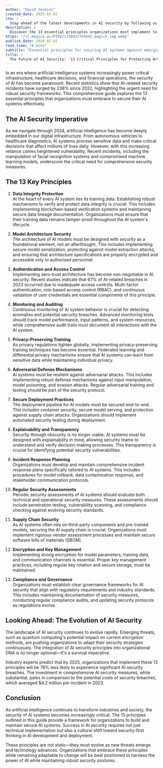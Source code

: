 ```yaml
---
author: "David Jenkins"
created_date: 2025-02-01
cta: |
  Stay ahead of the latest developments in AI security by following us on LinkedIn for regular updates on emerging threats and best practices in artificial intelligence protection.
description: |
  Discover the 13 essential principles organizations must implement to secure their AI systems effectively. From data integrity protection to compliance and governance, learn how to protect your artificial intelligence infrastructure in an era of increasing cyber threats.
https: "//i.magick.ai/PIXE/1738437705645_magick_img.webp"
publish_date: 2024-02-01
read_time: "8 mins"
subtitle: "Essential principles for securing AI systems against emerging threats"
title: |
  The Future of AI Security: '13 Critical Principles for Protecting Artificial Intelligence Systems in 2024
---
```


In an era where artificial intelligence systems increasingly power critical infrastructure, healthcare decisions, and financial operations, the security of AI has become paramount. Recent statistics show that AI-related security incidents have surged by 238% since 2022, highlighting the urgent need for robust security frameworks. This comprehensive guide explores the 13 essential principles that organizations must embrace to secure their AI systems effectively.

## The AI Security Imperative

As we navigate through 2024, artificial intelligence has become deeply embedded in our digital infrastructure. From autonomous vehicles to healthcare diagnostics, AI systems process sensitive data and make critical decisions that affect millions of lives daily. However, with this increasing reliance comes heightened vulnerability. Recent incidents, including the manipulation of facial recognition systems and compromised machine learning models, underscore the critical need for comprehensive security measures.

## The 13 Key Principles

1. **Data Integrity Protection**  
   At the heart of every AI system lies its training data. Establishing robust mechanisms to verify and protect data integrity is crucial. This includes implementing blockchain-based verification systems and maintaining secure data lineage documentation. Organizations must ensure that their training data remains tamper-proof throughout the AI system's lifecycle.

2. **Model Architecture Security**  
   The architecture of AI models must be designed with security as a foundational element, not an afterthought. This includes implementing secure model serialization, protecting against model extraction attacks, and ensuring that architecture specifications are properly encrypted and accessible only to authorized personnel.

3. **Authentication and Access Control**  
   Implementing zero-trust architecture has become non-negotiable in AI security. Recent studies indicate that 67% of AI-related breaches in 2023 occurred due to inadequate access controls. Multi-factor authentication, role-based access control (RBAC), and continuous validation of user credentials are essential components of this principle.

4. **Monitoring and Auditing**  
   Continuous monitoring of AI system behavior is crucial for detecting anomalies and potential security breaches. Advanced monitoring tools should track model performance, input patterns, and system resources, while comprehensive audit trails must document all interactions with the AI system.

5. **Privacy-Preserving Training**  
   As privacy regulations tighten globally, implementing privacy-preserving training techniques has become essential. Federated learning and differential privacy mechanisms ensure that AI systems can learn from sensitive data while maintaining individual privacy.

6. **Adversarial Defense Mechanisms**  
   AI systems must be resilient against adversarial attacks. This includes implementing robust defense mechanisms against input manipulation, model poisoning, and evasion attacks. Regular adversarial training and testing should be part of the security protocol.

7. **Secure Deployment Practices**  
   The deployment pipeline for AI models must be secured end-to-end. This includes container security, secure model serving, and protection against supply chain attacks. Organizations should implement automated security testing during deployment.

8. **Explainability and Transparency**  
   Security through obscurity is no longer viable. AI systems must be designed with explainability in mind, allowing security teams to understand and verify decision-making processes. This transparency is crucial for identifying potential security vulnerabilities.

9. **Incident Response Planning**  
   Organizations must develop and maintain comprehensive incident response plans specifically tailored to AI systems. This includes procedures for model rollback, data contamination response, and stakeholder communication protocols.

10. **Regular Security Assessments**  
    Periodic security assessments of AI systems should evaluate both technical and operational security measures. These assessments should include penetration testing, vulnerability scanning, and compliance checking against evolving security standards.

11. **Supply Chain Security**  
    As AI systems often rely on third-party components and pre-trained models, securing the AI supply chain is crucial. Organizations must implement rigorous vendor assessment processes and maintain secure software bills of materials (SBOM).

12. **Encryption and Key Management**  
    Implementing strong encryption for model parameters, training data, and communication channels is essential. Proper key management practices, including regular key rotation and secure storage, must be maintained.

13. **Compliance and Governance**  
    Organizations must establish clear governance frameworks for AI security that align with regulatory requirements and industry standards. This includes maintaining documentation of security measures, conducting regular compliance audits, and updating security protocols as regulations evolve.

## Looking Ahead: The Evolution of AI Security

The landscape of AI security continues to evolve rapidly. Emerging threats, such as quantum computing's potential impact on current encryption methods, are pushing organizations to adapt their security strategies continuously. The integration of AI security principles into organizational DNA is no longer optional—it's a survival imperative.

Industry experts predict that by 2025, organizations that implement these 13 principles will be 76% less likely to experience significant AI security breaches. The investment in comprehensive AI security measures, while substantial, pales in comparison to the potential costs of security breaches, which averaged $4.2 million per incident in 2023.

## Conclusion

As artificial intelligence continues to transform industries and society, the security of AI systems becomes increasingly critical. The 13 principles outlined in this guide provide a framework for organizations to build and maintain secure AI systems. Success in AI security requires not just technical implementation but also a cultural shift toward security-first thinking in AI development and deployment.

These principles are not static—they must evolve as new threats emerge and technology advances. Organizations that embrace these principles while remaining adaptable to change will be best positioned to harness the power of AI while maintaining robust security postures.